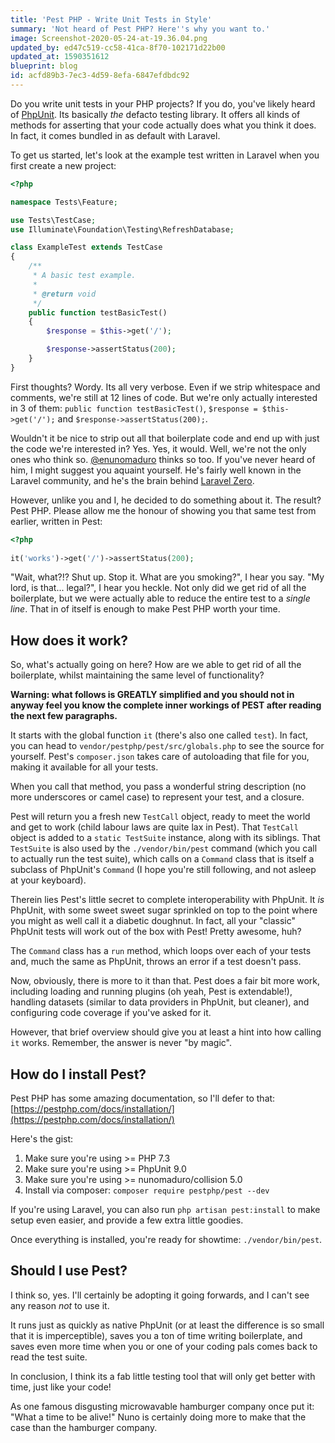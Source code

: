 ```yaml
---
title: 'Pest PHP - Write Unit Tests in Style'
summary: 'Not heard of Pest PHP? Here''s why you want to.'
image: Screenshot-2020-05-24-at-19.36.04.png
updated_by: ed47c519-cc58-41ca-8f70-102171d22b00
updated_at: 1590351612
blueprint: blog
id: acfd89b3-7ec3-4d59-8efa-6847efdbdc92
---
```

Do you write unit tests in your PHP projects? If you do, you've likely heard of [PhpUnit](https://phpunit.readthedocs.io). Its basically *the* defacto testing library. It offers all kinds of methods for asserting that your code actually does what you think it does. In fact, it comes bundled in as default with Laravel.

To get us started, let's look at the example test written in Laravel when you first create a new project:

```php
<?php

namespace Tests\Feature;

use Tests\TestCase;
use Illuminate\Foundation\Testing\RefreshDatabase;

class ExampleTest extends TestCase
{
    /**
     * A basic test example.
     *
     * @return void
     */
    public function testBasicTest()
    {
        $response = $this->get('/');

        $response->assertStatus(200);
    }
}
```

First thoughts? Wordy. Its all very verbose. Even if we strip whitespace and comments, we're still at 12 lines of code. But we're only actually interested in 3 of them: `public function testBasicTest()`, `$response = $this->get('/');` and `$response->assertStatus(200);`.

Wouldn't it be nice to strip out all that boilerplate code and end up with just the code we're interested in? Yes. Yes, it would. Well, we're not the only ones who think so. [@enunomaduro](https://twitter.com/enunomaduro) thinks so too. If you've never heard of him, I might suggest you aquaint yourself. He's fairly well known in the Laravel community, and he's the brain behind [Laravel Zero](https://laravel-zero.com).

However, unlike you and I, he decided to do something about it. The result? Pest PHP. Please allow me the honour of showing you that same test from earlier, written in Pest:

```php
<?php
  
it('works')->get('/')->assertStatus(200);
```

"Wait, what?!? Shut up. Stop it. What are you smoking?", I hear you say. "My lord, is that... legal?", I hear you heckle. Not only did we get rid of all the boilerplate, but we were actually able to reduce the entire test to a *single line*. That in of itself is enough to make Pest PHP worth your time.

## How does it work?

So, what's actually going on here? How are we able to get rid of all the boilerplate, whilst maintaining the same level of functionality?

**Warning: what follows is GREATLY simplified and you should not in anyway feel you know the complete inner workings of PEST after reading the next few paragraphs.**

It starts with the global function `it` (there's also one called `test`). In fact, you can head to `vendor/pestphp/pest/src/globals.php` to see the source for yourself. Pest's `composer.json` takes care of autoloading that file for you, making it available for all your tests.

When you call that method, you pass a wonderful string description (no more underscores or camel case) to represent your test, and a closure.

Pest will return you a fresh new `TestCall` object, ready to meet the world and get to work (child labour laws are quite lax in Pest). That `TestCall` object is added to a `static TestSuite` instance, along with its siblings. That `TestSuite` is also used by the `./vendor/bin/pest` command (which you call to actually run the test suite), which calls on a `Command` class that is itself a subclass of PhpUnit's `Command` (I hope you're still following, and not asleep at your keyboard).

Therein lies Pest's little secret to complete interoperability with PhpUnit. It *is* PhpUnit, with some sweet sweet sugar sprinkled on top to the point where you might as well call it a diabetic doughnut. In fact, all your "classic" PhpUnit tests will work out of the box with Pest! Pretty awesome, huh?

The `Command` class has a `run` method, which loops over each of your tests and, much the same as PhpUnit, throws an error if a test doesn't pass.

Now, obviously, there is more to it than that. Pest does a fair bit more work, including loading and running plugins (oh yeah, Pest is extendable!), handling datasets (similar to data providers in PhpUnit, but cleaner), and configuring code coverage if you've asked for it.

However, that brief overview should give you at least a hint into how calling `it` works. Remember, the answer is never "by magic".

## How do I install Pest?

Pest PHP has some amazing documentation, so I'll defer to that: [https://pestphp.com/docs/installation/](https://pestphp.com/docs/installation/)

Here's the gist:

1. Make sure you're using >= PHP 7.3
2. Make sure you're using >= PhpUnit 9.0
3. Make sure you're using >= nunomaduro/collision 5.0
4. Install via composer: `composer require pestphp/pest --dev`

If you're using Laravel, you can also run `php artisan pest:install` to make setup even easier, and provide a few extra little goodies.

Once everything is installed, you're ready for showtime: `./vendor/bin/pest`.

## Should I use Pest?

I think so, yes. I'll certainly be adopting it going forwards, and I can't see any reason *not* to use it. 

It runs just as quickly as native PhpUnit (or at least the difference is so small that it is imperceptible), saves you a ton of time writing boilerplate, and saves even more time when you or one of your coding pals comes back to read the test suite.

In conclusion, I think its a fab little testing tool that will only get better with time, just like your code!

As one famous disgusting microwavable hamburger company once put it: "What a time to be alive!" Nuno is certainly doing more to make that the case than the hamburger company.